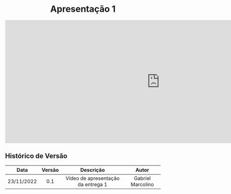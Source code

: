 <h1 align="center">Apresentação 1</h1>

<iframe width="1000vw" height="400vh" src="https://www.youtube.com/embed/watch?v=fEyS-yWL81s" title="YouTube video player" frameborder="0" allow="accelerometer; autoplay; clipboard-write; encrypted-media; gyroscope; picture-in-picture" allowfullscreen></iframe>

## Histórico de Versão

|    Data    | Versão |             Descrição              |       Autor       |
| :--------: | :----: | :--------------------------------: | :---------------: |
| 23/11/2022 |  0.1   | Vídeo de apresentação da entrega 1 | Gabriel Marcolino |


